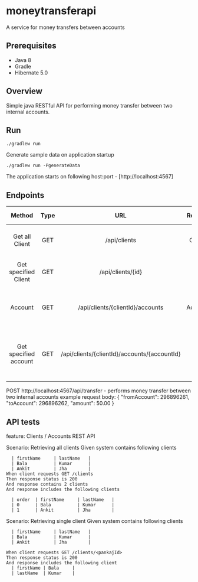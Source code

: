 

# moneytransferapi

A service for money transfers between accounts

## Prerequisites

- Java 8
- Gradle
- Hibernate 5.0


## Overview

Simple java RESTful API for performing money transfer between two internal accounts.

## Run

```
./gradlew run
```
Generate sample data on application startup
```
./gradlew run -PgenerateData
```
The application starts on following host:port - [http://localhost:4567]

## Endpoints
  
  
| Method               | Type   | URL                              | Request Body | Response Body                |  
| :---:                | :---:  | :---:                            | :---:        | :---:                        |
| Get all Client       | GET    | /api/clients                     | ClentsModel  | Returns all existing clients |
| Get specified Client | GET    | /api/clients/{id}                | -            | returns the specified client |
| Account              | GET    | /api/clients/{clientId}/accounts | AccountModel | returns all accounts of the specified client |
| Get specified account| GET    |/api/clients/{clientId}/accounts/{accountId}        | -                            | returns the specified account of the specified client                      |


POST http://localhost:4567/api/transfer - performs money transfer between two internal accounts
example request body:
  {
  	"fromAccount": 296896261,
  	"toAccount": 296896262,
  	"amount": 50.00
  }

## API tests

feature: Clients / Accounts REST API

  Scenario: Retrieving all clients
    Given system contains following clients
    
      | firstName     | lastName   |
      | Bala          | Kumar      |
      | Ankit         | Jha        |
    When client requests GET /clients
    Then response status is 200
    And response contains 2 clients
    And response includes the following clients
    
      | order  | firstName     | lastName   |
      | 0      | Bala          | Kumar      |
      | 1      | Ankit         | Jha        |

  Scenario: Retrieving single client
    Given system contains following clients
    
      | firstName     | lastName   |
      | Bala          | Kumar      |
      | Ankit         | Jha        |
      
    When client requests GET /clients/<pankajId>
    Then response status is 200
    And response includes the following client
      | firstName | Bala     |
      | lastName  | Kumar    |
